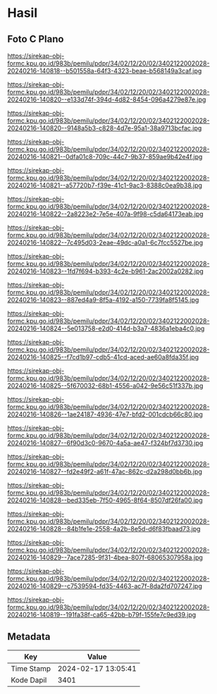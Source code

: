 # Hasil

## Foto C Plano

https://sirekap-obj-formc.kpu.go.id/983b/pemilu/pdpr/34/02/12/20/02/3402122002028-20240216-140818--b501558a-64f3-4323-beae-b568149a3caf.jpg

https://sirekap-obj-formc.kpu.go.id/983b/pemilu/pdpr/34/02/12/20/02/3402122002028-20240216-140820--e133d74f-394d-4d82-8454-096a4279e87e.jpg

https://sirekap-obj-formc.kpu.go.id/983b/pemilu/pdpr/34/02/12/20/02/3402122002028-20240216-140820--9148a5b3-c828-4d7e-95a1-38a9713bcfac.jpg

https://sirekap-obj-formc.kpu.go.id/983b/pemilu/pdpr/34/02/12/20/02/3402122002028-20240216-140821--0dfa01c8-709c-44c7-9b37-859ae9b42e4f.jpg

https://sirekap-obj-formc.kpu.go.id/983b/pemilu/pdpr/34/02/12/20/02/3402122002028-20240216-140821--a57720b7-f39e-41c1-9ac3-8388c0ea9b38.jpg

https://sirekap-obj-formc.kpu.go.id/983b/pemilu/pdpr/34/02/12/20/02/3402122002028-20240216-140822--2a8223e2-7e5e-407a-9f98-c5da64173eab.jpg

https://sirekap-obj-formc.kpu.go.id/983b/pemilu/pdpr/34/02/12/20/02/3402122002028-20240216-140822--7c495d03-2eae-49dc-a0a1-6c7fcc5527be.jpg

https://sirekap-obj-formc.kpu.go.id/983b/pemilu/pdpr/34/02/12/20/02/3402122002028-20240216-140823--1fd7f694-b393-4c2e-b961-2ac2002a0282.jpg

https://sirekap-obj-formc.kpu.go.id/983b/pemilu/pdpr/34/02/12/20/02/3402122002028-20240216-140823--887ed4a9-8f5a-4192-a150-7739fa8f5145.jpg

https://sirekap-obj-formc.kpu.go.id/983b/pemilu/pdpr/34/02/12/20/02/3402122002028-20240216-140824--5e013758-e2d0-414d-b3a7-4836a1eba4c0.jpg

https://sirekap-obj-formc.kpu.go.id/983b/pemilu/pdpr/34/02/12/20/02/3402122002028-20240216-140825--f7cd1b97-cdb5-41cd-aced-ae60a8fda35f.jpg

https://sirekap-obj-formc.kpu.go.id/983b/pemilu/pdpr/34/02/12/20/02/3402122002028-20240216-140825--5f670032-68b1-4556-a042-9e56c51f337b.jpg

https://sirekap-obj-formc.kpu.go.id/983b/pemilu/pdpr/34/02/12/20/02/3402122002028-20240216-140826--1ae24187-4936-47e7-bfd2-001cdcb66c80.jpg

https://sirekap-obj-formc.kpu.go.id/983b/pemilu/pdpr/34/02/12/20/02/3402122002028-20240216-140827--6f90d3c0-9670-4a5a-ae47-f324bf7d3730.jpg

https://sirekap-obj-formc.kpu.go.id/983b/pemilu/pdpr/34/02/12/20/02/3402122002028-20240216-140827--fd2e49f2-a61f-47ac-862c-d2a298d0bb6b.jpg

https://sirekap-obj-formc.kpu.go.id/983b/pemilu/pdpr/34/02/12/20/02/3402122002028-20240216-140828--bed335eb-7f50-4965-8f64-8507df26fa00.jpg

https://sirekap-obj-formc.kpu.go.id/983b/pemilu/pdpr/34/02/12/20/02/3402122002028-20240216-140828--84b1fe1e-2558-4a2b-8e5d-d6f83fbaad73.jpg

https://sirekap-obj-formc.kpu.go.id/983b/pemilu/pdpr/34/02/12/20/02/3402122002028-20240216-140829--7ace7285-9f31-4bea-807f-68065307958a.jpg

https://sirekap-obj-formc.kpu.go.id/983b/pemilu/pdpr/34/02/12/20/02/3402122002028-20240216-140829--c7539594-fd35-4463-ac7f-8da2fd707247.jpg

https://sirekap-obj-formc.kpu.go.id/983b/pemilu/pdpr/34/02/12/20/02/3402122002028-20240216-140819--191fa38f-ca65-42bb-b79f-155fe7c9ed39.jpg


## Metadata

| Key        | Value               |
| ---------- | ------------------- |
| Time Stamp | 2024-02-17 13:05:41 |
| Kode Dapil | 3401                |



